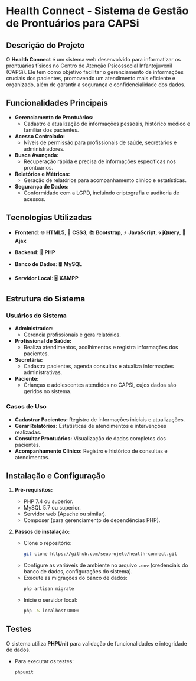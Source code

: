 # Health Connect - Sistema de Gestão de Prontuários para CAPSi

## Descrição do Projeto

O **Health Connect** é um sistema web desenvolvido para informatizar os prontuários físicos no Centro de Atenção Psicossocial Infantojuvenil (CAPSi). Ele tem como objetivo facilitar o gerenciamento de informações cruciais dos pacientes, promovendo um atendimento mais eficiente e organizado, além de garantir a segurança e confidencialidade dos dados.

## Funcionalidades Principais

- **Gerenciamento de Prontuários:**
  - Cadastro e atualização de informações pessoais, histórico médico e familiar dos pacientes.
- **Acesso Controlado:**
  - Níveis de permissão para profissionais de saúde, secretários e administradores.
- **Busca Avançada:**
  - Recuperação rápida e precisa de informações específicas nos prontuários.
- **Relatórios e Métricas:**
  - Geração de relatórios para acompanhamento clínico e estatísticas.
- **Segurança de Dados:**
  - Conformidade com a LGPD, incluindo criptografia e auditoria de acessos.

## Tecnologias Utilizadas

- **Frontend**: 🌐 **HTML5**, 🎨 **CSS3**, 📚 **Bootstrap**, ⚡ **JavaScript**, 🌀 **jQuery**, 🔄 **Ajax**

- **Backend**: 🐘 **PHP**

- **Banco de Dados**: 🛢️ **MySQL**

- **Servidor Local**: 🖥️ **XAMPP**

## Estrutura do Sistema

### Usuários do Sistema

- **Administrador:**
  - Gerencia profissionais e gera relatórios.
- **Profissional de Saúde:**
  - Realiza atendimentos, acolhimentos e registra informações dos pacientes.
- **Secretária:**
  - Cadastra pacientes, agenda consultas e atualiza informações administrativas.
- **Paciente:**
  - Crianças e adolescentes atendidos no CAPSi, cujos dados são geridos no sistema.

### Casos de Uso

- **Cadastrar Pacientes:** Registro de informações iniciais e atualizações.
- **Gerar Relatórios:** Estatísticas de atendimentos e intervenções realizadas.
- **Consultar Prontuários:** Visualização de dados completos dos pacientes.
- **Acompanhamento Clínico:** Registro e histórico de consultas e atendimentos.

## Instalação e Configuração

1. **Pré-requisitos:**
   - PHP 7.4 ou superior.
   - MySQL 5.7 ou superior.
   - Servidor web (Apache ou similar).
   - Composer (para gerenciamento de dependências PHP).

2. **Passos de instalação:**
   - Clone o repositório:
     ```bash
     git clone https://github.com/seuprojeto/health-connect.git
     ```
   - Configure as variáveis de ambiente no arquivo `.env` (credenciais do banco de dados, configurações do sistema).
   - Execute as migrações do banco de dados:
     ```bash
     php artisan migrate
     ```
   - Inicie o servidor local:
     ```bash
     php -S localhost:8000
     ```

## Testes

O sistema utiliza **PHPUnit** para validação de funcionalidades e integridade de dados.

- Para executar os testes:
  ```bash
  phpunit
